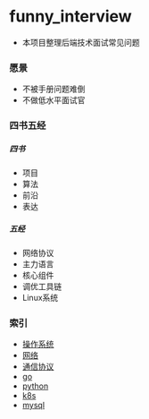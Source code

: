 funny_interview
======

- 本项目整理后端技术面试常见问题

### 愿景
- 不被手册问题难倒
- 不做低水平面试官

### 四书五经
##### 四书
- 项目
- 算法
- 前沿 
- 表达

##### 五经
- 网络协议 
- 主力语言 
- 核心组件 
- 调优工具链 
- Linux系统

### 索引
- [操作系统](./os/README.md)
- [网络](./network/README.md)
- [通信协议](./protocol/README.md)
- [go](./go/README.md)
- [python](./python/README.md)
- [k8s](./k8s/README.md)
- [mysql](./mysql/README.md)


